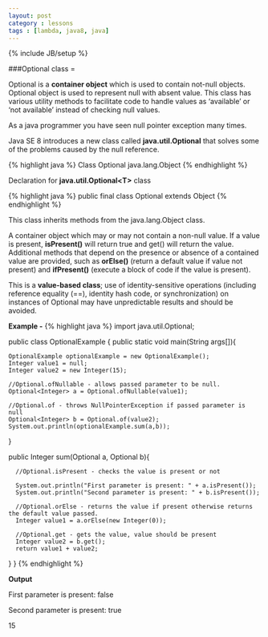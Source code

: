 ```yaml
---
layout: post
category : lessons
tags : [lambda, java8, java]
---
```

{% include JB/setup %}

###Optional class =
<p>Optional is a <strong>container object</strong> which is used to contain not-null objects. Optional object is used to represent null with absent value. This class has various utility methods to facilitate code to handle values as ‘available’ or ‘not available’ instead of checking null values.</p>
<p>As a java programmer you have seen null pointer exception many times.</p>
<p>Java SE 8 introduces a new class called <strong>java.util.Optional</strong> that solves some of the problems caused by the null reference.</p>

{% highlight java %}
Class Optional<T>
    java.lang.Object
{% endhighlight %}

<p>Declaration for <strong>java.util.Optional&#60;T&#62;</strong> class</p>

{% highlight java %}
public final class Optional<T>
    extends Object
{% endhighlight %}

<p>This class inherits methods from the java.lang.Object class.</p>

<p>A container object which may or may not contain a non-null value. If a value is present, <strong>isPresent()</strong> will return true and get() will return the value.
Additional methods that depend on the presence or absence of a contained value are provided, such as <strong>orElse()</strong> (return a default value if value not present) and <strong>ifPresent()</strong> (execute a block of code if the value is present).</p>

<p>This is a <strong>value-based class</strong>; use of identity-sensitive operations (including reference equality (==), identity hash code, or synchronization) on instances of Optional may have unpredictable results and should be avoided.</p>

**Example -**
{% highlight java %}
import java.util.Optional;

public class OptionalExample {
   public static void main(String args[]){

    OptionalExample optionalExample = new OptionalExample();
    Integer value1 = null;
    Integer value2 = new Integer(15);
            
    //Optional.ofNullable - allows passed parameter to be null.
    Optional<Integer> a = Optional.ofNullable(value1);
            
    //Optional.of - throws NullPointerException if passed parameter is null
    Optional<Integer> b = Optional.of(value2);
    System.out.println(optionalExample.sum(a,b));
   }
	
   public Integer sum(Optional<Integer> a, Optional<Integer> b){
	
      //Optional.isPresent - checks the value is present or not
		
      System.out.println("First parameter is present: " + a.isPresent());
      System.out.println("Second parameter is present: " + b.isPresent());
		
      //Optional.orElse - returns the value if present otherwise returns the default value passed.
      Integer value1 = a.orElse(new Integer(0));
		
      //Optional.get - gets the value, value should be present
      Integer value2 = b.get();
      return value1 + value2;
   }
}
{% endhighlight %}

<p><strong>Output</strong></p>
<p>First parameter is present: false</p>
<p>Second parameter is present: true</p>
<p>15</p>



